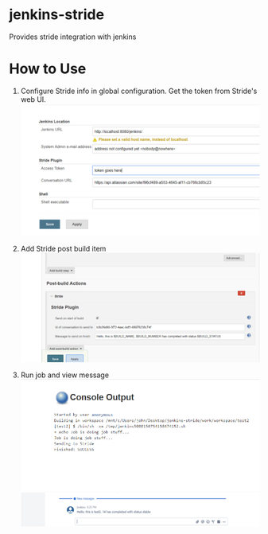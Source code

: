 # jenkins-stride
Provides stride integration with jenkins

# How to Use
1. Configure Stride info in global configuration. Get the token from Stride's web UI.
![alt text](doc/globalconf.PNG)

2. Add Stride post build item
![alt text](doc/jobconf.PNG)

3. Run job and view message
![alt text](doc/joboutput.PNG)
![alt text](doc/stride.PNG)

